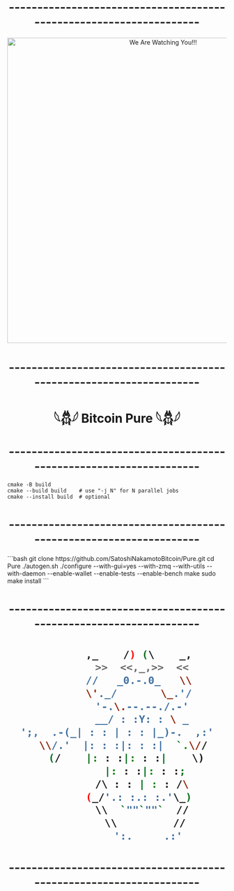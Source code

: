 <h1 align="center">-------------------------------------------------------------------</h1>
<p align="center">
    <img width="700" src="https://github.com/user-attachments/assets/32389b70-96f8-4b37-987b-317a92a7e6a4" alt="We Are Watching You!!!">
</p>
<h1 align="center">-------------------------------------------------------------------</h1>
<h1 align="center">𓆩𓆣𓆪 Bitcoin Pure 𓆩𓆣𓆪</h1>
<h1 align="center">-------------------------------------------------------------------</h1>

```
cmake -B build
cmake --build build    # use "-j N" for N parallel jobs
cmake --install build  # optional
```
<h1 align="center">-------------------------------------------------------------------</h1>
```bash
git clone https://github.com/SatoshiNakamotoBitcoin/Pure.git
cd Pure
./autogen.sh
./configure --with-gui=yes --with-zmq --with-utils --with-daemon --enable-wallet --enable-tests --enable-bench
make
sudo make install
```
<h1 align="center">-------------------------------------------------------------------</h1>
<h1 align="center">
    
```bash
       ,_    /) (\    _,
        >>  <<,_,>>  <<
       //   _0.-.0_   \\
       \'._/       \_.'/
        '-.\.--.--./.-'
        __/ : :Y: : \ _
';,  .-(_| : : | : : |_)-.  ,:'
  \\/.'  |: : :|: : :|  `.\//
   (/    |: : :|: : :|    \)
         |: : :|: : :;
        /\ : : | : : /\
       (_/'.: :.: :.'\_)
        \\  `""`""`  //
         \\         //
          ':.     .:'
```
</h1>
<h1 align="center">-------------------------------------------------------------------</h1>
